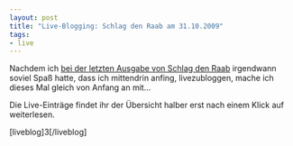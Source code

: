 ```yaml
--- 
layout: post
title: "Live-Blogging: Schlag den Raab am 31.10.2009"
tags: 
- live
---
```

Nachdem ich <a href="/2009/09/12/live-blogging-schlag-den-raab/">bei der letzten Ausgabe von Schlag den Raab</a> irgendwann soviel Spaß hatte, dass ich mittendrin anfing, livezubloggen, mache ich dieses Mal gleich von Anfang an mit...

Die Live-Einträge findet ihr der Übersicht halber erst nach einem Klick auf <!--more weiterlesen. --> weiterlesen.

[liveblog]3[/liveblog]
